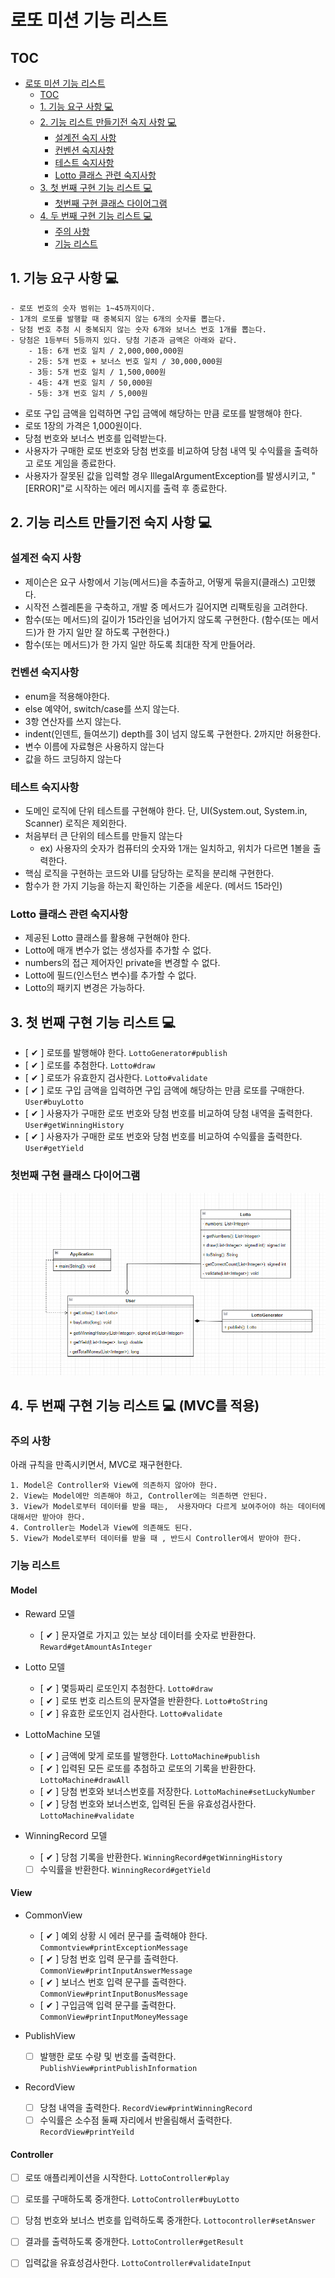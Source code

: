 # 로또 미션 기능 리스트

## TOC

<!-- TOC -->

- [로또 미션 기능 리스트](#로또-미션-기능-리스트)
    - [TOC](#toc)
    - [1. 기능 요구 사항 💻](#1-기능-요구-사항-💻)
    - [2. 기능 리스트 만들기전 숙지 사항 💻](#2-기능-리스트-만들기전-숙지-사항-💻)
        - [설계전 숙지 사항](#설계전-숙지-사항)
        - [컨벤션 숙지사항](#컨벤션-숙지사항)
        - [테스트 숙지사항](#테스트-숙지사항)
        - [Lotto 클래스 관련 숙지사항](#lotto-클래스-관련-숙지사항)
    - [3. 첫 번째 구현 기능 리스트 💻](#3-첫-번째-구현-기능-리스트-💻)
        - [첫번째 구현 클래스 다이어그램](#첫번째-구현-클래스-다이어그램)
    - [4. 두 번째 구현 기능 리스트 💻](#4-두-번째-구현-기능-리스트-💻-(MVC를-적용))
        - [주의 사항](#주의-사항)
        - [기능 리스트](#기능-리스트)

<!-- TOC -->

## 1. 기능 요구 사항 💻

```
- 로또 번호의 숫자 범위는 1~45까지이다.
- 1개의 로또를 발행할 때 중복되지 않는 6개의 숫자를 뽑는다.
- 당첨 번호 추첨 시 중복되지 않는 숫자 6개와 보너스 번호 1개를 뽑는다.
- 당첨은 1등부터 5등까지 있다. 당첨 기준과 금액은 아래와 같다.
    - 1등: 6개 번호 일치 / 2,000,000,000원
    - 2등: 5개 번호 + 보너스 번호 일치 / 30,000,000원
    - 3등: 5개 번호 일치 / 1,500,000원
    - 4등: 4개 번호 일치 / 50,000원
    - 5등: 3개 번호 일치 / 5,000원
```

- 로또 구입 금액을 입력하면 구입 금액에 해당하는 만큼 로또를 발행해야 한다.
- 로또 1장의 가격은 1,000원이다.
- 당첨 번호와 보너스 번호를 입력받는다.
- 사용자가 구매한 로또 번호와 당첨 번호를 비교하여 당첨 내역 및 수익률을 출력하고 로또 게임을 종료한다.
- 사용자가 잘못된 값을 입력할 경우 IllegalArgumentException를 발생시키고, "[ERROR]"로 시작하는 에러 메시지를 출력 후 종료한다.

## 2. 기능 리스트 만들기전 숙지 사항 💻

### 설계전 숙지 사항

- 제이슨은 요구 사항에서 기능(메서드)을 추출하고, 어떻게 묶을지(클래스) 고민했다.
- 시작전 스켈레톤을 구축하고, 개발 중 메서드가 길어지면 리팩토링을 고려한다.
- 함수(또는 메서드)의 길이가 15라인을 넘어가지 않도록 구현한다. (함수(또는 메서드)가 한 가지 일만 잘 하도록 구현한다.)
- 함수(또는 메서드)가 한 가지 일만 하도록 최대한 작게 만들어라.

### 컨벤션 숙지사항

- enum을 적용해야한다.
- else 예약어, switch/case를 쓰지 않는다.
- 3항 연산자를 쓰지 않는다.
- indent(인덴트, 들여쓰기) depth를 3이 넘지 않도록 구현한다. 2까지만 허용한다.
- 변수 이름에 자료형은 사용하지 않는다
- 값을 하드 코딩하지 않는다

### 테스트 숙지사항

- 도메인 로직에 단위 테스트를 구현해야 한다. 단, UI(System.out, System.in, Scanner) 로직은 제외한다.
- 처음부터 큰 단위의 테스트를 만들지 않는다
    - ex) 사용자의 숫자가 컴퓨터의 숫자와 1개는 일치하고, 위치가 다르면 1볼을 출력한다.
- 핵심 로직을 구현하는 코드와 UI를 담당하는 로직을 분리해 구현한다.
- 함수가 한 가지 기능을 하는지 확인하는 기준을 세운다. (메서드 15라인)

### Lotto 클래스 관련 숙지사항

- 제공된 Lotto 클래스를 활용해 구현해야 한다.
- Lotto에 매개 변수가 없는 생성자를 추가할 수 없다.
- numbers의 접근 제어자인 private을 변경할 수 없다.
- Lotto에 필드(인스턴스 변수)를 추가할 수 없다.
- Lotto의 패키지 변경은 가능하다.

## 3. 첫 번째 구현 기능 리스트 💻

- [ ✔ ] 로또를 발행해야 한다. `LottoGenerator#publish`
- [ ✔ ] 로또를 추첨한다. `Lotto#draw`
- [ ✔ ] 로또가 유효한지 검사한다. `Lotto#validate`
- [ ✔ ] 로또 구입 금액을 입력하면 구입 금액에 해당하는 만큼 로또를 구매한다. `User#buyLotto`
- [ ✔ ] 사용자가 구매한 로또 번호와 당첨 번호를 비교하여 당첨 내역을 출력한다. `User#getWinningHistory`
- [ ✔ ] 사용자가 구매한 로또 번호와 당첨 번호를 비교하여 수익률을 출력한다. `User#getYield`

### 첫번째 구현 클래스 다이어그램

<p align="center">
  <img src="./resource/lotto_first_impl.PNG"/>
</p>

## 4. 두 번째 구현 기능 리스트 💻 (MVC를 적용)

### 주의 사항

아래 규칙을 만족시키면서, MVC로 재구현한다.

```
1. Model은 Controller와 View에 의존하지 않아야 한다.
2. View는 Model에만 의존해야 하고, Controller에는 의존하면 안된다.
3. View가 Model로부터 데이터를 받을 때는,  사용자마다 다르게 보여주어야 하는 데이터에 대해서만 받아야 한다.
4. Controller는 Model과 View에 의존해도 된다.
5. View가 Model로부터 데이터를 받을 때 , 반드시 Controller에서 받아야 한다.
```

### 기능 리스트

#### Model

- Reward 모델
    - [ ✔ ] 문자열로 가지고 있는 보상 데이터를 숫자로 반환한다. `Reward#getAmountAsInteger`

- Lotto 모델
    - [ ✔ ] 몇등짜리 로또인지 추첨한다. `Lotto#draw`
    - [ ✔ ] 로또 번호 리스트의 문자열을 반환한다. `Lotto#toString`
    - [ ✔ ] 유효한 로또인지 검사한다. `Lotto#validate`


- LottoMachine 모델
    - [ ✔ ] 금액에 맞게 로또를 발행한다. `LottoMachine#publish`
    - [ ✔ ] 입력된 모든 로또를 추첨하고 로또의 기록을 반환한다. `LottoMachine#drawAll`
    - [ ✔ ] 당첨 번호와 보너스번호를 저장한다. `LottoMachine#setLuckyNumber`
    - [ ✔ ] 당첨 번호와 보너스번호, 입력된 돈을 유효성검사한다. `LottoMachine#validate`

- WinningRecord 모델
    - [ ✔ ] 당첨 기록을 반환한다. `WinningRecord#getWinningHistory`
    - [  ] 수익률을 반환한다. `WinningRecord#getYield`

#### View

- CommonView
    - [ ✔ ] 예외 상황 시 에러 문구를 출력해야 한다. `Commontview#printExceptionMessage`
    - [ ✔ ] 당첨 번호 입력 문구를 출력한다. `CommonView#printInputAnswerMessage`
    - [ ✔ ] 보너스 번호 입력 문구를 출력한다. `CommonView#printInputBonusMessage`
    - [ ✔ ] 구입금액 입력 문구를 출력한다. `CommonView#printInputMoneyMessage`

- PublishView
    - [ ] 발행한 로또 수량 및 번호를 출력한다. `PublishView#printPublishInformation`

- RecordView
    - [ ] 당첨 내역을 출력한다. `RecordView#printWinningRecord`
    - [ ] 수익률은 소수점 둘째 자리에서 반올림해서 출력한다. `RecordView#printYeild`

#### Controller

- [ ] 로또 애플리케이션을 시작한다. `LottoController#play`
- [ ] 로또를 구매하도록 중개한다. `LottoController#buyLotto`
- [ ] 당첨 번호와 보너스 번호를 입력하도록 중개한다. `Lottocontroller#setAnswer`
- [ ] 결과를 출력하도록 중개한다. `LottoController#getResult`
- [ ] 입력값을 유효성검사한다. `LottoController#validateInput`


